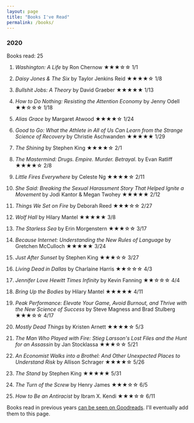 ```yaml
---
layout: page
title: "Books I've Read"
permalink: /books/
---
```


### 2020

Books read: 25

1) *Washington: A Life* by Ron Chernow ★★★☆☆ 1/1

2) *Daisy Jones & The Six* by Taylor Jenkins Reid ★★★★☆ 1/8

3) *Bullshit Jobs: A Theory* by David Graeber ★★★★★ 1/13

4) *How to Do Nothing: Resisting the Attention Economy* by Jenny Odell ★★☆☆☆ 1/18

5) *Alias Grace* by Margaret Atwood ★★★★☆ 1/24

6) *Good to Go: What the Athlete in All of Us Can Learn from the Strange Science of Recovery* by Christie Aschwanden ★★★★★ 1/29

7) *The Shining* by Stephen King ★★★★☆ 2/1

8) *The Mastermind: Drugs. Empire. Murder. Betrayal.* by Evan Ratliff ★★★★☆ 2/8

9) *Little Fires Everywhere* by Celeste Ng ★★★★☆ 2/11

10) *She Said: Breaking the Sexual Harassment Story That Helped Ignite a Movement* by Jodi Kantor & Megan Twohey ★★★★★ 2/12

11) *Things We Set on Fire* by Deborah Reed ★★★☆☆ 2/27

12) *Wolf Hall* by Hilary Mantel ★★★★★ 3/8

13) *The Starless Sea* by Erin Morgenstern ★★★☆☆ 3/17

14) *Because Internet: Understanding the New Rules of Language* by Gretchen McCulloch ★★★★★ 3/24

15) *Just After Sunset* by Stephen King ★★★☆☆ 3/27

16) *Living Dead in Dallas* by Charlaine Harris ★★☆☆☆ 4/3

17) *Jennifer Love Hewitt Times Infinity* by Kevin Fanning ★★☆☆☆ 4/4

18) *Bring Up the Bodies* by Hilary Mantel ★★★★★ 4/11

19) *Peak Performance: Elevate Your Game, Avoid Burnout, and Thrive with the New Science of Success* by Steve Magness and Brad Stulberg ★★★☆☆ 4/17

20) *Mostly Dead Things* by Kristen Arnett ★★★★☆ 5/3

21) *The Man Who Played with Fire: Stieg Larsson's Lost Files and the Hunt for an Assassin* by Jan Stocklassa ★★★☆☆ 5/21

22) *An Economist Walks into a Brothel: And Other Unexpected Places to Understand Risk* by Allison Schrager ★★★★☆ 5/26

23) *The Stand* by Stephen King ★★★★★ 5/31

24) *The Turn of the Screw* by Henry James ★★★☆☆ 6/5

25) *How to Be an Antiracist* by Ibram X. Kendi ★★★☆☆ 6/11

Books read in previous years [can be seen on Goodreads](https://www.goodreads.com/review/list/2753148?shelf=read). I'll eventually add them to this page.
